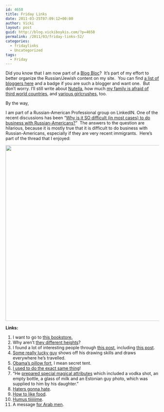 ```yaml
---
id: 4658
title: Friday Links
date: 2011-03-25T07:09:12+00:00
author: Vicki
layout: post
guid: http://blog.vickiboykis.com/?p=4658
permalink: /2011/03/friday-links-52/
categories:
  - fridaylinks
  - Uncategorized
tags:
  - Friday
---
```

Did you know that I am now part of a [Blog Bloc](http://likethevodka.com/?p=3113)?  It&#8217;s part of my effort to better organize the Russian/Jewish content on my site.  You can find [a list of bloggers here](http://blog.vickiboykis.com/russian-blogs/) and a badge if you are such a blogger and want one.  But don&#8217;t worry. I&#8217;ll still write about [Nutella](http://blog.vickiboykis.com/2009/10/27/midnight-nutella-a-halloween-post/), how much [my family is afraid of third world countries](http://blog.vickiboykis.com/2010/03/08/a-conversation-with-my-parents-about-india/), and [various girlcrushes,](http://blog.vickiboykis.com/2011/03/07/dambisa-moyo-my-girlcrush-in-philly/) too.

By the way,

I am part of a Russian-American Professional group on LinkedIN. One of the recent discussions has been &#8220;<a href="http://www.linkedin.com/e/1hhm2h-glnr2j62-3r/vaq/15335780/40692/34859307/view_disc/" target="_blank">Why is it SO difficult (in most cases) to do business with Russian-Americans?</a>&#8221;  The answers to the question are hilarious, because it is mostly true that it is difficult to do business with Russian-Americans, especially if they are very recent immigrants.  Here&#8217;s part of the thread that I enjoyed:

<p style="text-align: center;">
  <a href="http://blog.vickiboykis.com/wp-content/uploads/2011/03/Screen-shot-2011-03-24-at-10.01.22-AM.png"><img class="aligncenter size-full wp-image-4659" title="Screen shot 2011-03-24 at 10.01.22 AM" src="http://blog.vickiboykis.com/wp-content/uploads/2011/03/Screen-shot-2011-03-24-at-10.01.22-AM.png" alt="" width="509" height="578" /></a>
</p>

**Links:**

  1. I want to go to <a href="http://www.dwell.com/articles/greeces-atlantis-books.html" target="_blank">this bookstore.</a>
  2. Why aren&#8217;t <a href="http://tedmccagg.typepad.com/drawings/2011/03/assorted-stick-figures.html" target="_blank">they different heights</a>?
  3. I found a lot of interesting people through <a href="http://blog.penelopetrunk.com/2011/03/23/tsotchke-chazzerai-schmate/" target="_blank">this post</a>, including <a href="http://youshouldonlyknow.com/2011/03/clearing-up-bubbe-meises/" target="_blank">this post</a>.
  4. <a href="http://www.flickr.com/photos/48296109@N00/sets/?&page=1" target="_blank">Some really lucky guy</a> shows off his drawing skills and draws everywhere he&#8217;s travelled.
  5. <a href="http://www.bbc.co.uk/news/world-us-canada-12810675" target="_blank">Obama&#8217;s pillow fort</a>, I mean secret tent.
  6. <a href="http://blogs.phillymag.com/the_philly_post/2011/03/24/the-ipad-is-the-new-transistor-radio/" target="_blank">I used to do the exact same thing</a>!
  7. &#8220;He <a href="http://englishrussia.com/index.php/2007/05/04/the-shaman-against-estonia/" target="_blank">prepared special magical attributes</a> which included a vodka shot, an empty bottle, a glass of milk and an Estonian guy photo, which was supplied to him by his daughter.&#8221;
  8. <a href="http://www.nytimes.com/2011/03/19/us/19twitter.html?_r=3&adxnnl=1&adxnnlx=1301054614-pJPzc1ECEIQwpA8nNbfytQ" target="_blank">Haters gonna hate</a>.
  9. <a href="http://thehairpin.com/2011/03/how-to-like-food" target="_blank">How to like food</a>.
 10. <a href="http://www.tabletmag.com/life-and-religion/62546/dip-of-nations/" target="_blank">Humus tiiiiiime</a>.
 11. A message <a href="http://andfaraway.net/blog/2011/03/21/dear-arab-men-please-keep-your-shirt-buttons-buttoned/" target="_blank">for Arab men</a>.